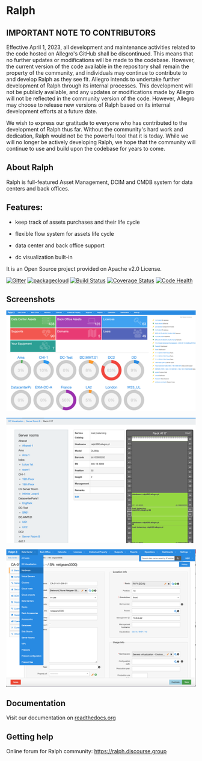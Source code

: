 # Ralph

## IMPORTANT NOTE TO CONTRIBUTORS

Effective April 1, 2023, all development and maintenance activities related to the code hosted on Allegro's GitHub shall be discontinued. This means that no further updates or modifications will be made to the codebase. However, the current version of the code available in the repository shall remain the property of the community, and individuals may continue to contribute to and develop Ralph as they see fit.
Allegro intends to undertake further development of Ralph through its internal processes. This development will not be publicly available, and any updates or modifications made by Allegro will not be reflected in the community version of the code. However, Allegro may choose to release new versions of Ralph based on its internal development efforts at a future date.

We wish to express our gratitude to everyone who has contributed to the development of Ralph thus far. Without the community's hard work and dedication, Ralph would not be the powerful tool that it is today. While we will no longer be actively developing Ralph, we hope that the community will continue to use and build upon the codebase for years to come.

## About Ralph

Ralph is full-featured Asset Management, DCIM and CMDB system for data centers and back offices.

## Features:

* keep track of assets purchases and their life cycle

* flexible flow system for assets life cycle

* data center and back office support

* dc visualization built-in

It is an Open Source project provided on Apache v2.0 License.

[![Gitter](https://img.shields.io/gitter/room/gitterHQ/gitter.svg)](https://gitter.im/allegro/ralph?utm_source=badge&utm_medium=badge&utm_campaign=pr-badge&utm_content=badge)
[![packagecloud](https://img.shields.io/badge/deb-packagecloud.io-844fec.svg)](https://packagecloud.io/allegro/ralph)
[![Build Status](https://github.com/allegro/ralph/actions/workflows/main.yml/badge.svg)](https://github.com/allegro/ralph/actions/workflows/main.yml)
[![Coverage Status](https://coveralls.io/repos/allegro/ralph/badge.svg?branch=ng&service=github)](https://coveralls.io/github/allegro/ralph?branch=ng)
[![Code Health](https://landscape.io/github/allegro/ralph/ng/landscape.svg?style=flat)](https://landscape.io/github/allegro/ralph/ng)

## Screenshots

![img](https://github.com/allegro/ralph/blob/ng/docs/img/welcome-screen-1.png?raw=true)

![img](https://github.com/allegro/ralph/blob/ng/docs/img/welcome-screen-2.png?raw=true)

![img](https://github.com/allegro/ralph/blob/ng/docs/img/welcome-screen-3.png?raw=true)


## Documentation

Visit our documentation on [readthedocs.org](https://ralph-ng.readthedocs.org)

## Getting help

Online forum for Ralph community: https://ralph.discourse.group
